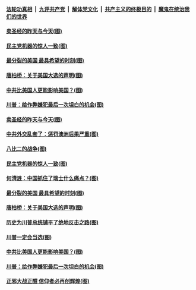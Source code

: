 ####  [法轮功真相](../../../../basic/blob/master/README.md?t=12172232) &nbsp;|&nbsp; [九评共产党](../../../../9ping.md/blob/master/README.md?t=12172232) &nbsp;|&nbsp; [解体党文化](../../../../jtdwh.md/blob/master/README.md?t=12172232)  &nbsp;|&nbsp; [共产主义的终极目的](../../../../gczydzjmd.md/blob/master/README.md?t=12172232) &nbsp;|&nbsp; [魔鬼在统治我们的世界](../../../../mgztzwmdsj.md/blob/master/README.md?t=12172232) 

#### [卖圣经的昨天与今天(图)](../pages/p4/956100.md?t=12172232) 

#### [民主党机器的惊人一致(图)](../pages/p4/956081.md?t=12172232) 

#### [最分裂的美国 最具希望的时刻(图)](../pages/p4/955472.md?t=12172232) 

#### [唐柏桥：关于美国大选的声明(图)](../pages/p4/956038.md?t=12172232) 

#### [中共比美国人更能影响美国？(图)](../pages/p4/955927.md?t=12172232) 

#### [川普：给作弊嫌犯最后一次坦白的机会(图)](../pages/p4/955932.md?t=12172232) 




#### [卖圣经的昨天与今天(图)](../pages/p4/956100.md?t=12172232) 

#### [中共外交乱套了：惩罚澳洲后果严重(图)](../pages/p4/956091.md?t=12172232) 


#### [八比二的战争(图)](../pages/p4/956085.md?t=12172232) 

#### [民主党机器的惊人一致(图)](../pages/p4/956081.md?t=12172232) 

#### [何清涟：中国抓住了瑞士什么痛点？(图)](../pages/p4/956076.md?t=12172232) 


#### [最分裂的美国 最具希望的时刻(图)](../pages/p4/955472.md?t=12172232) 

#### [唐柏桥：关于美国大选的声明(图)](../pages/p4/956038.md?t=12172232) 



#### [历史为川普总统铺平了绝地反击之路(图)](../pages/p4/955966.md?t=12172232) 

#### [川普一定会当选(图)](../pages/p4/955964.md?t=12172232) 


#### [中共比美国人更能影响美国？(图)](../pages/p4/955927.md?t=12172232) 

#### [川普：给作弊嫌犯最后一次坦白的机会(图)](../pages/p4/955932.md?t=12172232) 

#### [正邪大战正酣 信仰者必再创辉煌(图)](../pages/p4/955930.md?t=12172232) 

